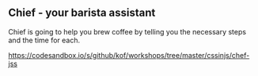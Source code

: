 ## Chief - your barista assistant

Chief is going to help you brew coffee by telling you the necessary steps and the time for each.

https://codesandbox.io/s/github/kof/workshops/tree/master/cssinjs/chef-jss
